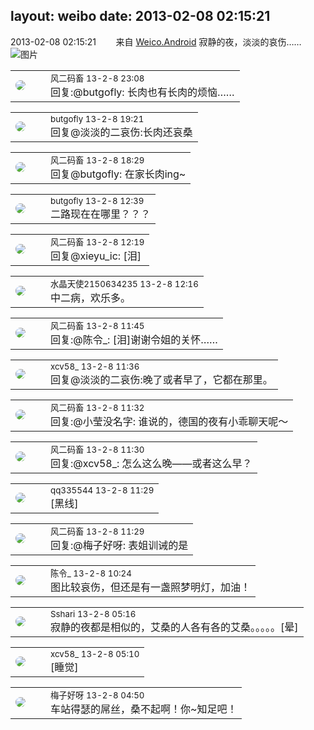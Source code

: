 layout: weibo
date: 2013-02-08 02:15:21
---
<meta name="referrer" content="no-referrer" />

2013-02-08 02:15:21  &nbsp;&nbsp;&nbsp;&nbsp;&nbsp;&nbsp; 来自 <a href="http://app.weibo.com/t/feed/l4RWD" rel="nofollow">Weico.Android</a>
寂静的夜，淡淡的哀伤…… ​​​
![图片](https://ww2.sinaimg.cn/large/6d2a6003jw1e1le5ggs4ej.jpg)

<table style="width: 100%;">
  <tr>
    <td style="width: 40px;"><img style="border-radius:50%" src="https://tva3.sinaimg.cn/crop.0.0.639.639.50/6d2a6003jw8f3idy69w2gj20hs0hrt9g.jpg?KID=imgbed,tva&Expires=1624467287&ssig=yGdNRZtwf%2B"></td>
    <td colspan="2"><small>风二码畜 13-2-8 23:08</small><br/>回复:@butgofly: 长肉也有长肉的烦恼……</td>
  </tr>
</table>

<table style="width: 100%;">
  <tr>
    <td style="width: 40px;"><img style="border-radius:50%" src="https://tva3.sinaimg.cn/crop.0.0.180.180.50/547e459fjw1e8qgp5bmzyj2050050aa8.jpg?KID=imgbed,tva&Expires=1624467287&ssig=SjQLiJTem9"></td>
    <td colspan="2"><small>butgofly 13-2-8 19:21</small><br/>回复@淡淡的二哀伤:长肉还哀桑</td>
  </tr>
</table>

<table style="width: 100%;">
  <tr>
    <td style="width: 40px;"><img style="border-radius:50%" src="https://tva3.sinaimg.cn/crop.0.0.639.639.50/6d2a6003jw8f3idy69w2gj20hs0hrt9g.jpg?KID=imgbed,tva&Expires=1624467287&ssig=yGdNRZtwf%2B"></td>
    <td colspan="2"><small>风二码畜 13-2-8 18:29</small><br/>回复@butgofly: 在家长肉ing~</td>
  </tr>
</table>

<table style="width: 100%;">
  <tr>
    <td style="width: 40px;"><img style="border-radius:50%" src="https://tva3.sinaimg.cn/crop.0.0.180.180.50/547e459fjw1e8qgp5bmzyj2050050aa8.jpg?KID=imgbed,tva&Expires=1624467287&ssig=SjQLiJTem9"></td>
    <td colspan="2"><small>butgofly 13-2-8 12:39</small><br/>二路现在在哪里？？？</td>
  </tr>
</table>

<table style="width: 100%;">
  <tr>
    <td style="width: 40px;"><img style="border-radius:50%" src="https://tva3.sinaimg.cn/crop.0.0.639.639.50/6d2a6003jw8f3idy69w2gj20hs0hrt9g.jpg?KID=imgbed,tva&Expires=1624467287&ssig=yGdNRZtwf%2B"></td>
    <td colspan="2"><small>风二码畜 13-2-8 12:19</small><br/>回复@xieyu_ic: [泪]</td>
  </tr>
</table>

<table style="width: 100%;">
  <tr>
    <td style="width: 40px;"><img style="border-radius:50%" src="https://tva1.sinaimg.cn/crop.0.0.80.80.50/803012fbjw8f6z12p78p3j2028028q2p.jpg?KID=imgbed,tva&Expires=1624467287&ssig=gVH%2BE6fiVR"></td>
    <td colspan="2"><small>水晶天使2150634235 13-2-8 12:16</small><br/>中二病，欢乐多。</td>
  </tr>
</table>

<table style="width: 100%;">
  <tr>
    <td style="width: 40px;"><img style="border-radius:50%" src="https://tva3.sinaimg.cn/crop.0.0.639.639.50/6d2a6003jw8f3idy69w2gj20hs0hrt9g.jpg?KID=imgbed,tva&Expires=1624467287&ssig=yGdNRZtwf%2B"></td>
    <td colspan="2"><small>风二码畜 13-2-8 11:45</small><br/>回复:@陈令_: [泪]谢谢令姐的关怀……</td>
  </tr>
</table>

<table style="width: 100%;">
  <tr>
    <td style="width: 40px;"><img style="border-radius:50%" src="https://tva3.sinaimg.cn/crop.0.0.1242.1242.50/801f7e9ajw8f3peekcgoqj20yi0yidg9.jpg?KID=imgbed,tva&Expires=1624467287&ssig=6Dm6oW5wOq"></td>
    <td colspan="2"><small>xcv58_ 13-2-8 11:36</small><br/>回复@淡淡的二哀伤:晚了或者早了，它都在那里。</td>
  </tr>
</table>

<table style="width: 100%;">
  <tr>
    <td style="width: 40px;"><img style="border-radius:50%" src="https://tva3.sinaimg.cn/crop.0.0.639.639.50/6d2a6003jw8f3idy69w2gj20hs0hrt9g.jpg?KID=imgbed,tva&Expires=1624467287&ssig=yGdNRZtwf%2B"></td>
    <td colspan="2"><small>风二码畜 13-2-8 11:32</small><br/>回复:@小莹没名字: 谁说的，德国的夜有小乖聊天呢～</td>
  </tr>
</table>

<table style="width: 100%;">
  <tr>
    <td style="width: 40px;"><img style="border-radius:50%" src="https://tva3.sinaimg.cn/crop.0.0.639.639.50/6d2a6003jw8f3idy69w2gj20hs0hrt9g.jpg?KID=imgbed,tva&Expires=1624467287&ssig=yGdNRZtwf%2B"></td>
    <td colspan="2"><small>风二码畜 13-2-8 11:30</small><br/>回复:@xcv58_: 怎么这么晚——或者这么早？</td>
  </tr>
</table>

<table style="width: 100%;">
  <tr>
    <td style="width: 40px;"><img style="border-radius:50%" src="https://tva4.sinaimg.cn/crop.0.0.180.180.50/7d25944djw1e8qgp5bmzyj2050050aa8.jpg?KID=imgbed,tva&Expires=1624467287&ssig=mOLwQkRuHe"></td>
    <td colspan="2"><small>qq335544 13-2-8 11:29</small><br/>[黑线]</td>
  </tr>
</table>

<table style="width: 100%;">
  <tr>
    <td style="width: 40px;"><img style="border-radius:50%" src="https://tva3.sinaimg.cn/crop.0.0.639.639.50/6d2a6003jw8f3idy69w2gj20hs0hrt9g.jpg?KID=imgbed,tva&Expires=1624467287&ssig=yGdNRZtwf%2B"></td>
    <td colspan="2"><small>风二码畜 13-2-8 11:29</small><br/>回复:@梅子好呀: 表姐训诫的是</td>
  </tr>
</table>

<table style="width: 100%;">
  <tr>
    <td style="width: 40px;"><img style="border-radius:50%" src="https://tva2.sinaimg.cn/crop.0.0.180.180.50/6ccc9e5fjw1e8qgp5bmzyj2050050aa8.jpg?KID=imgbed,tva&Expires=1624467287&ssig=Dp8xO9cQJ1"></td>
    <td colspan="2"><small>陈令_ 13-2-8 10:24</small><br/>图比较哀伤，但还是有一盏照梦明灯，加油！</td>
  </tr>
</table>

<table style="width: 100%;">
  <tr>
    <td style="width: 40px;"><img style="border-radius:50%" src="https://tva1.sinaimg.cn/crop.0.0.180.180.50/633fe75ejw1e8qgp5bmzyj2050050aa8.jpg?KID=imgbed,tva&Expires=1624467287&ssig=gi%2FxSQnutu"></td>
    <td colspan="2"><small>Sshari 13-2-8 05:16</small><br/>寂静的夜都是相似的，艾桑的人各有各的艾桑。。。。。[晕]</td>
  </tr>
</table>

<table style="width: 100%;">
  <tr>
    <td style="width: 40px;"><img style="border-radius:50%" src="https://tva3.sinaimg.cn/crop.0.0.1242.1242.50/801f7e9ajw8f3peekcgoqj20yi0yidg9.jpg?KID=imgbed,tva&Expires=1624467287&ssig=6Dm6oW5wOq"></td>
    <td colspan="2"><small>xcv58_ 13-2-8 05:10</small><br/>[睡觉]</td>
  </tr>
</table>

<table style="width: 100%;">
  <tr>
    <td style="width: 40px;"><img style="border-radius:50%" src="https://tva3.sinaimg.cn/crop.0.0.180.180.50/abefb5b0jw1e8qgp5bmzyj2050050aa8.jpg?KID=imgbed,tva&Expires=1624467287&ssig=rl2FtkESbM"></td>
    <td colspan="2"><small>梅子好呀 13-2-8 04:50</small><br/>车站得瑟的屌丝，桑不起啊！你~知足吧！</td>
  </tr>
</table>
